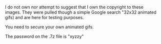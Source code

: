 I do not own nor attempt to suggest that I own the copyright to these images.
They were pulled though a simple Google search "32x32 animated gifs) and 
are here for testing purposes.

You need to secure your own animated gifs.

The password on the .7z file is "xyzzy"